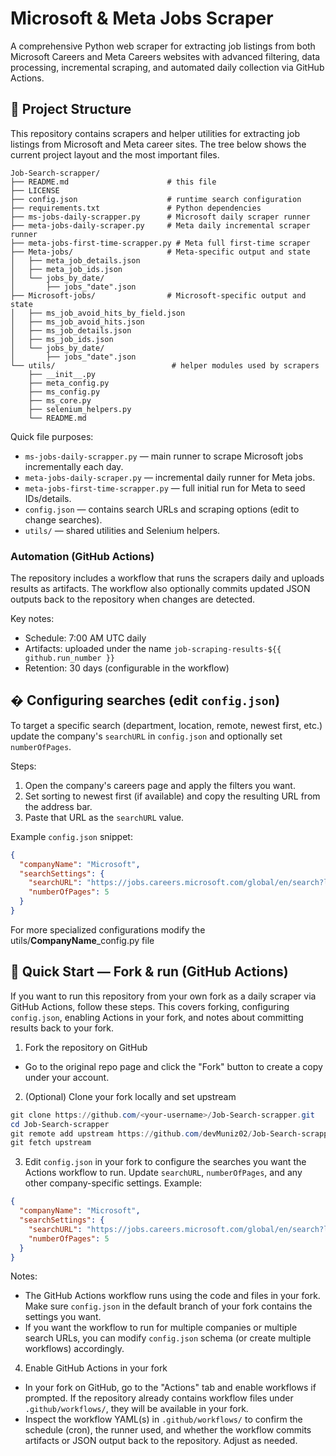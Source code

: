 
# Microsoft & Meta Jobs Scraper

A comprehensive Python web scraper for extracting job listings from both Microsoft Careers and Meta Careers websites with advanced filtering, data processing, incremental scraping, and automated daily collection via GitHub Actions.

## 📁 Project Structure
This repository contains scrapers and helper utilities for extracting job listings from Microsoft and Meta career sites. The tree below shows the current project layout and the most important files.

```
Job-Search-scrapper/
├── README.md                      # this file
├── LICENSE
├── config.json                    # runtime search configuration
├── requirements.txt               # Python dependencies
├── ms-jobs-daily-scrapper.py      # Microsoft daily scraper runner
├── meta-jobs-daily-scraper.py     # Meta daily incremental scraper runner
├── meta-jobs-first-time-scrapper.py # Meta full first-time scraper
├── Meta-jobs/                     # Meta-specific output and state
│   ├── meta_job_details.json
│   ├── meta_job_ids.json
│   └── jobs_by_date/
│       ├── jobs_"date".json
├── Microsoft-jobs/                # Microsoft-specific output and state
│   ├── ms_job_avoid_hits_by_field.json
│   ├── ms_job_avoid_hits.json
│   ├── ms_job_details.json
│   ├── ms_job_ids.json
│   └── jobs_by_date/
│       ├── jobs_"date".json
└── utils/                          # helper modules used by scrapers
    ├── __init__.py
    ├── meta_config.py
    ├── ms_config.py
    ├── ms_core.py
    ├── selenium_helpers.py
    └── README.md

```

Quick file purposes:

- `ms-jobs-daily-scrapper.py` — main runner to scrape Microsoft jobs incrementally each day.
- `meta-jobs-daily-scraper.py` — incremental daily runner for Meta jobs.
- `meta-jobs-first-time-scrapper.py` — full initial run for Meta to seed IDs/details.
- `config.json` — contains search URLs and scraping options (edit to change searches).
- `utils/` — shared utilities and Selenium helpers.

### Automation (GitHub Actions)

The repository includes a workflow that runs the scrapers daily and uploads results as artifacts. The workflow also optionally commits updated JSON outputs back to the repository when changes are detected.

Key notes:
- Schedule: 7:00 AM UTC daily
- Artifacts: uploaded under the name `job-scraping-results-${{ github.run_number }}`
- Retention: 30 days (configurable in the workflow)


## � Configuring searches (edit `config.json`)

To target a specific search (department, location, remote, newest first, etc.) update the company's `searchURL` in `config.json` and optionally set `numberOfPages`.

Steps:
1. Open the company's careers page and apply the filters you want.
2. Set sorting to newest first (if available) and copy the resulting URL from the address bar.
3. Paste that URL as the `searchURL` value.

Example `config.json` snippet:

```json
{
  "companyName": "Microsoft",
  "searchSettings": {
    "searchURL": "https://jobs.careers.microsoft.com/global/en/search?lc=Mexico&l=en_us&pg=1&pgSz=20&o=Recent&flt=true",
    "numberOfPages": 5
  }
}
```
For more specialized configurations modify the utils/**CompanyName**_config.py file 

## 🚀 Quick Start — Fork & run (GitHub Actions)

If you want to run this repository from your own fork as a daily scraper via GitHub Actions, follow these steps. This covers forking, configuring `config.json`, enabling Actions in your fork, and notes about committing results back to your fork.

1) Fork the repository on GitHub

- Go to the original repo page and click the "Fork" button to create a copy under your account.

2) (Optional) Clone your fork locally and set upstream

```powershell
git clone https://github.com/<your-username>/Job-Search-scrapper.git
cd Job-Search-scrapper
git remote add upstream https://github.com/devMuniz02/Job-Search-scrapper.git
git fetch upstream
```

3) Edit `config.json` in your fork to configure the searches you want the Actions workflow to run. Update `searchURL`, `numberOfPages`, and any other company-specific settings. Example:

```json
{
  "companyName": "Microsoft",
  "searchSettings": {
    "searchURL": "https://jobs.careers.microsoft.com/global/en/search?lc=Mexico&l=en_us&pg=1&pgSz=20&o=Recent&flt=true",
    "numberOfPages": 5
  }
}
```

Notes:
- The GitHub Actions workflow runs using the code and files in your fork. Make sure `config.json` in the default branch of your fork contains the settings you want.
- If you want the workflow to run for multiple companies or multiple search URLs, you can modify `config.json` schema (or create multiple workflows) accordingly.

4) Enable GitHub Actions in your fork

- In your fork on GitHub, go to the "Actions" tab and enable workflows if prompted. If the repository already contains workflow files under `.github/workflows/`, they will be available in your fork.
- Inspect the workflow YAML(s) in `.github/workflows/` to confirm the schedule (cron), the runner used, and whether the workflow commits artifacts or JSON output back to the repository. Adjust as needed.

